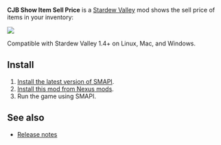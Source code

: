 **CJB Show Item Sell Price** is a [Stardew Valley](http://stardewvalley.net/) mod shows the sell
price of items in your inventory:

![](screenshot.gif)

Compatible with Stardew Valley 1.4+ on Linux, Mac, and Windows.

## Install
1. [Install the latest version of SMAPI](https://smapi.io/).
2. [Install this mod from Nexus mods](http://www.nexusmods.com/stardewvalley/mods/5).
3. Run the game using SMAPI.

## See also
* [Release notes](release-notes.md)
